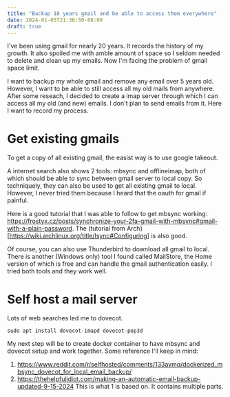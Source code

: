 ```yaml
---
title: "Backup 18 years gmail and be able to access them everywhere"
date: 2024-01-05T21:36:50-08:00
draft: true
---
```


I've been using gmail for nearly 20 years. It records the history of my growth. It also spoiled me with amble amount of space so I seldom needed to delete and clean up my emails. Now I'm facing the problem of gmail space limit.

I want to backup my whole gmail and remove any email over 5 years old. However, I want to be able to still access all my old mails from anywhere. After some reseach, I decided to create a imap server through which I can access all my old (and new) emails. I don't plan to send emails from it. Here I want to record my process.

# Get existing gmails
To get a copy of all existing gmail, the easist way is to use google takeout.

A internet search also shows 2 tools: mbsync and offlineimap, both of which should be able to sync between gmail server to local copy. So techniquely, they can also be used to get all existing gmail to local. However, I never tried them because I heard that the oauth for gmail if painful.

Here is a good tutorial that I was able to follow to get mbsync working: https://frostyx.cz/posts/synchronize-your-2fa-gmail-with-mbsync#gmail-with-a-plain-password. The (tutorial from Arch)[https://wiki.archlinux.org/title/Isync#Configuring] is also good.

Of course, you can also use Thunderbird to download all gmail to local. There is another (Windows only) tool I found called MailStore, the Home version of which is free and can handle the gmail authentication easily. I tried both tools and they work well.

# Self host a mail server
Lots of web searches led me to dovecot.

`sudo apt install dovecot-imapd dovecot-pop3d
`


My next step will be to create docker container to have mbsync and dovecot setup and work together. Some reference I'll keep in mind:
1. https://www.reddit.com/r/selfhosted/comments/133avmq/dockerized_mbsync_dovecot_for_local_email_backup/
2. https://thehelpfulidiot.com/making-an-automatic-email-backup-updated-9-15-2024 This is what 1 is based on. It contains multiple parts.

